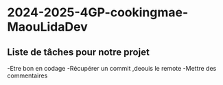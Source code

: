 # 2024-2025-4GP-cookingmae-MaouLidaDev

## Liste de tâches pour notre projet
 -Etre bon en codage
 -Récupérer un commit ,deouis le remote
 -Mettre des commentaires 

